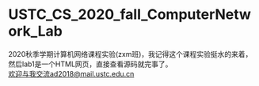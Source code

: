 # USTC_CS_2020_fall_ComputerNetwork_Lab
2020秋季学期计算机网络课程实验(zxm班)，我记得这个课程实验挺水的来着，然后lab1是一个HTML网页，直接查看源码就完事了。  
欢迎与我交流ad2018@mail.ustc.edu.cn
